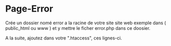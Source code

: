 # Page-Error
Crée un dossier nomé error a la racine de votre site site web exemple dans ( public_html ou www ) et y mettre le ficher error.php dans ce doosier.

A la suite, ajoutez dans votre ".htaccess", ces lignes-ci.

